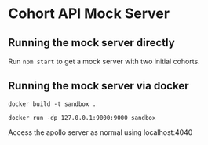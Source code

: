 # Cohort API Mock Server

## Running the mock server directly

Run `npm start` to get a mock server with two initial cohorts.

## Running the mock server via docker

`docker build -t sandbox .`

`docker run -dp 127.0.0.1:9000:9000 sandbox`

Access the apollo server as normal using localhost:4040
